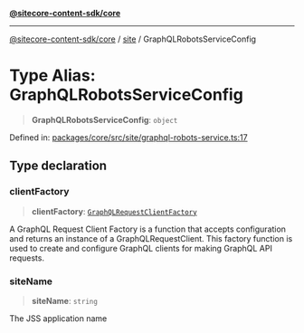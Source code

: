 [**@sitecore-content-sdk/core**](../../README.md)

***

[@sitecore-content-sdk/core](../../README.md) / [site](../README.md) / GraphQLRobotsServiceConfig

# Type Alias: GraphQLRobotsServiceConfig

> **GraphQLRobotsServiceConfig**: `object`

Defined in: [packages/core/src/site/graphql-robots-service.ts:17](https://github.com/Sitecore/xmc-jss-dev/blob/692b154f482187bff433276bee9671bda23cfd11/packages/core/src/site/graphql-robots-service.ts#L17)

## Type declaration

### clientFactory

> **clientFactory**: [`GraphQLRequestClientFactory`](../../index/type-aliases/GraphQLRequestClientFactory.md)

A GraphQL Request Client Factory is a function that accepts configuration and returns an instance of a GraphQLRequestClient.
This factory function is used to create and configure GraphQL clients for making GraphQL API requests.

### siteName

> **siteName**: `string`

The JSS application name
